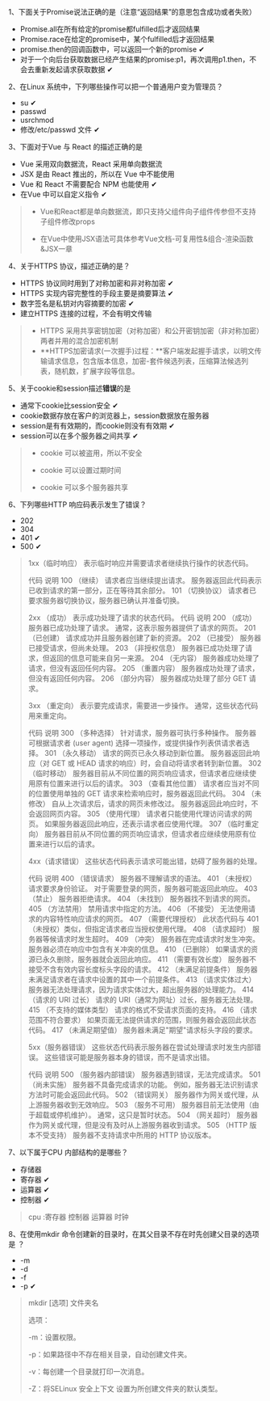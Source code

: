 1、下面关于Promise说法正确的是（注意“返回结果”的意思包含成功或者失败）

* Promise.all在所有给定的promise都fulfilled后才返回结果
* Promise.race在给定的promise中，某个fulfilled后才返回结果
* promise.then的回调函数中，可以返回一个新的promise ✔
* 对于一个向后台获取数据已经产生结果的promise:p1，再次调用p1.then，不会去重新发起请求获取数据 ✔



2、在Linux 系统中，下列哪些操作可以把一个普通用户变为管理员？

* su ✔
* passwd
* usrchmod
* 修改/etc/passwd 文件 ✔



3、下面对于Vue 与 React 的描述正确的是

* Vue 采用双向数据流，React 采用单向数据流
* JSX 是由 React 推出的，所以在 Vue 中不能使用
* Vue 和 React 不需要配合 NPM 也能使用 ✔
* 在Vue 中可以自定义指令 ✔

> * Vue和React都是单向数据流，即只支持父组件向子组件传参但不支持子组件修改props
>
> * 在Vue中使用JSX语法可具体参考Vue文档-可复用性&组合-渲染函数&JSX一章



4、关于HTTPS 协议，描述正确的是？

* HTTPS 协议同时用到了对称加密和非对称加密 ✔
* HTTPS 实现内容完整性的手段主要是摘要算法 ✔
* 数字签名是私钥对内容摘要的加密 ✔
* 建立HTTPS 连接的过程，不会有明文传输

> * HTTPS 采用共享密钥加密（对称加密）和公开密钥加密（非对称加密）两者并用的混合加密机制
> * **HTTPS加密请求(一次握手)过程：**客户端发起握手请求，以明文传输请求信息，包含版本信息，加密-套件候选列表，压缩算法候选列表，随机数，扩展字段等信息。



5、关于cookie和session描述**错误**的是

* 通常下cookie比session安全 ✔
* cookie数据存放在客户的浏览器上，session数据放在服务器 
* session是有有效期的，而cookie则没有有效期 ✔
* session可以在多个服务器之间共享 ✔

> * cookie 可以被盗用，所以不安全
>
> * cookie 可以设置过期时间
>
> * cookie 可以多个服务器共享



6、下列哪些HTTP 响应码表示发生了错误？

* 202
* 304
* 401 ✔
* 500 ✔

> 1xx（临时响应）
> 表示临时响应并需要请求者继续执行操作的状态代码。
>
> 代码 说明
> 100 （继续） 请求者应当继续提出请求。 服务器返回此代码表示已收到请求的第一部分，正在等待其余部分。
> 101 （切换协议） 请求者已要求服务器切换协议，服务器已确认并准备切换。
>
> 2xx （成功）
> 表示成功处理了请求的状态代码。
> 代码 说明
> 200 （成功） 服务器已成功处理了请求。 通常，这表示服务器提供了请求的网页。
> 201 （已创建） 请求成功并且服务器创建了新的资源。
> 202 （已接受） 服务器已接受请求，但尚未处理。
> 203 （非授权信息） 服务器已成功处理了请求，但返回的信息可能来自另一来源。
> 204 （无内容） 服务器成功处理了请求，但没有返回任何内容。
> 205 （重置内容） 服务器成功处理了请求，但没有返回任何内容。
> 206 （部分内容） 服务器成功处理了部分 GET 请求。
>
> 3xx （重定向）
> 表示要完成请求，需要进一步操作。 通常，这些状态代码用来重定向。
>
> 代码 说明
> 300 （多种选择） 针对请求，服务器可执行多种操作。 服务器可根据请求者 (user agent) 选择一项操作，或提供操作列表供请求者选择。
> 301 （永久移动） 请求的网页已永久移动到新位置。 服务器返回此响应（对 GET 或 HEAD 请求的响应）时，会自动将请求者转到新位置。
> 302 （临时移动） 服务器目前从不同位置的网页响应请求，但请求者应继续使用原有位置来进行以后的请求。
> 303 （查看其他位置） 请求者应当对不同的位置使用单独的 GET 请求来检索响应时，服务器返回此代码。
> 304 （未修改） 自从上次请求后，请求的网页未修改过。 服务器返回此响应时，不会返回网页内容。
> 305 （使用代理） 请求者只能使用代理访问请求的网页。 如果服务器返回此响应，还表示请求者应使用代理。
> 307 （临时重定向） 服务器目前从不同位置的网页响应请求，但请求者应继续使用原有位置来进行以后的请求。
>
> 4xx（请求错误）
> 这些状态代码表示请求可能出错，妨碍了服务器的处理。
>
> 代码 说明
> 400 （错误请求） 服务器不理解请求的语法。
> 401 （未授权） 请求要求身份验证。 对于需要登录的网页，服务器可能返回此响应。
> 403 （禁止） 服务器拒绝请求。
> 404 （未找到） 服务器找不到请求的网页。
> 405 （方法禁用） 禁用请求中指定的方法。
> 406 （不接受） 无法使用请求的内容特性响应请求的网页。
> 407 （需要代理授权） 此状态代码与 401（未授权）类似，但指定请求者应当授权使用代理。
> 408 （请求超时） 服务器等候请求时发生超时。
> 409 （冲突） 服务器在完成请求时发生冲突。 服务器必须在响应中包含有关冲突的信息。
> 410 （已删除） 如果请求的资源已永久删除，服务器就会返回此响应。
> 411 （需要有效长度） 服务器不接受不含有效内容长度标头字段的请求。
> 412 （未满足前提条件） 服务器未满足请求者在请求中设置的其中一个前提条件。
> 413 （请求实体过大） 服务器无法处理请求，因为请求实体过大，超出服务器的处理能力。
> 414 （请求的 URI 过长） 请求的 URI（通常为网址）过长，服务器无法处理。
> 415 （不支持的媒体类型） 请求的格式不受请求页面的支持。
> 416 （请求范围不符合要求） 如果页面无法提供请求的范围，则服务器会返回此状态代码。
> 417 （未满足期望值） 服务器未满足"期望"请求标头字段的要求。
>
> 5xx（服务器错误）
> 这些状态代码表示服务器在尝试处理请求时发生内部错误。 这些错误可能是服务器本身的错误，而不是请求出错。
>
> 代码 说明
> 500 （服务器内部错误） 服务器遇到错误，无法完成请求。
> 501 （尚未实施） 服务器不具备完成请求的功能。 例如，服务器无法识别请求方法时可能会返回此代码。
> 502 （错误网关） 服务器作为网关或代理，从上游服务器收到无效响应。
> 503 （服务不可用） 服务器目前无法使用（由于超载或停机维护）。 通常，这只是暂时状态。
> 504 （网关超时） 服务器作为网关或代理，但是没有及时从上游服务器收到请求。
> 505 （HTTP 版本不受支持） 服务器不支持请求中所用的 HTTP 协议版本。



7、以下属于CPU 内部结构的是哪些？

* 存储器 
* 寄存器 ✔
* 运算器 ✔
* 控制器 ✔

> cpu :寄存器 控制器 运算器 时钟



8、在使用mkdir 命令创建新的目录时，在其父目录不存在时先创建父目录的选项是 ？

* -m
* -d
*  -f
* -p  ✔

> mkdir [选项] 文件夹名
>
> 选项：
>
> -m：设置权限。
>
> -p：如果路径中不存在相关目录，自动创建文件夹。
>
> -v：每创建一个目录就打印一次消息。
>
> -Z：将SELinux 安全上下文 设置为所创建文件夹的默认类型。